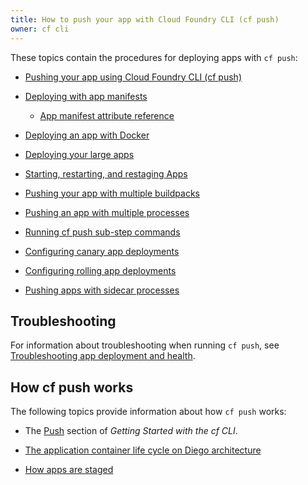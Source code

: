 ```yaml
---
title: How to push your app with Cloud Foundry CLI (cf push)
owner: cf cli
---
```



These topics contain the procedures for deploying apps with `cf push`:

* [Pushing your app using Cloud Foundry CLI (cf push)](deploy-app.html)

* [Deploying with app manifests](./deploy-apps/manifest.html)

	* [App manifest attribute reference](./deploy-apps/manifest-attributes.html)

* [Deploying an app with Docker](./deploy-apps/push-docker.html)

* [Deploying your large apps](./deploy-apps/large-app-deploy.html)

* [Starting, restarting, and restaging Apps](./deploy-apps/start-restart-restage.html)

* [Pushing your app with multiple buildpacks](../buildpacks/use-multiple-buildpacks.html)

* [Pushing an app with multiple processes](./multiple-processes.html)

* [Running cf push sub-step commands](push-sub-commands.html)

* [Configuring canary app deployments](./deploy-apps/rolling-deploy.html#canary)

* [Configuring rolling app deployments](./deploy-apps/rolling-deploy.html)

* [Pushing apps with sidecar processes](./sidecars.html)


## <a id="troubleshoot"></a> Troubleshooting

For information about troubleshooting when running `cf push`, see [Troubleshooting app deployment and health](deploy-apps/troubleshoot-app-health.html).


## <a id="how-push-works"></a> How cf push works

The following topics provide information about how `cf push` works:

* The [Push](../cf-cli/getting-started.html#push) section of _Getting Started with the cf CLI_.

* [The application container life cycle on Diego architecture](./deploy-apps/app-lifecycle.html)

* [How apps are staged](../concepts/how-applications-are-staged.html)
